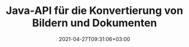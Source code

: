 ---
############################# Static ############################
layout: "product"
date: 2021-04-27T09:31:06+03:00
draft: false

product: "Conversion"
product_tag: "conversion"
platform: "Java"
platform_tag: "java"

############################# Head ############################
head_title: "Java-Dokumentkonvertierungs-API | Konvertieren Sie PDF Word Excel PPTX HTML-Bilder"
head_description: "Java-Dokumentkonvertierungs-API. Konvertieren Sie PDF Word DOC DOCX, Excel-Arbeitsblatt, PPT PPTX, HTML, PSD, MPT MPP, E-Mail MSG EMLX, XML und Bilddateiformate."

############################# Header ############################
title: "Java-API für die Konvertierung von Bildern und Dokumenten"
description: "Native Java-API zur Integration der Dokumentkonvertierungsfunktion in Java-Anwendungen, die mehr als 80 Dokument- und Bilddateiformate unterstützt."
button:
    enable: true
    icon: "fas fa-arrow-down"
    label: "Download kostenlose Testversion"
    link: "https://downloads.groupdocs.com/conversion/java"

############################# SubMenu ############################
submenu:
    enable: true
    
    left:
        img_alt: "GroupDocs.Conversion for Java"
        image: "/border/groupdocs-conversion-java.svg"
        product: "GroupDocs.Conversion"
        platform: "Java"

    middle:
        button:
            # button loop
            - link: "#overview"
              text: "Überblick"

            # button loop
            - link: "#features"
              text: "Merkmale"

            # button loop
            - link: "#support"
              text: "Support"

            # button loop
            - link: "https://products.groupdocs.app/conversion"
              text: "Live Demo"

            # button loop
            - link: "https://purchase.groupdocs.com/pricing/conversion/java"
              text: "Preisgestaltung"

    right:
        link_download: "https://downloads.groupdocs.com/conversion"
        link_learn: "https://docs.groupdocs.com/conversion/java/"
        link_buy: "https://purchase.groupdocs.com"

############################# Überblick ############################
overview:
    enable: true
    content: |
      GroupDocs.Conversion for Java kombiniert einen leistungsstarken Satz von Dokumentenkonvertierungs-APIs, um Bilder und Dokumentformate in Ihren Java-Anwendungen anzuzeigen, ohne dass zusätzliche Software installiert werden muss. Es rastert die Dokumente nativ und konvertiert sie in SVG+HTML+CSS, um die Qualität der Dokumentenanzeige zu verbessern und gleichzeitig eine High-Fidelity-Ausgabe in Echttext zu liefern. Verwenden der Dokumenten-Rendering-API – schnelles Anzeigen von PDF-, HTML-, XML-, Microsoft Office Word-, Excel-Arbeitsblättern, PowerPoint-Präsentationen, Outlook-E-Mails, Visio-Diagrammen, Project, Metadateien, Bildern und verschiedenen anderen Dateiformaten mit Leichtigkeit und weniger Programmierrisiken. Es kann auch passwortgeschützte Dateien anzeigen und nach dem Rendern die Dokumentdarstellung als HTML-, Bild- oder PDF-Formular erhalten. Unsere Dateikonvertierungsbibliothek ist sehr anpassbar, da Sie das gesamte Dokument anzeigen oder teilweise rendern können, um den Prozess zu beschleunigen. Über GroupDocs.Conversion for Java API können Sie Seiten oder bestimmte Zellbereiche in einer Tabelle anzeigen oder sogar eine einzelne Dokumentebene in Formaten wie PDF und CAD rendern.
        
      GroupDocs.Conversion for Java API ermöglicht Ihnen, Dokumente mit/ohne Anmerkungen oder Kommentare für unterstützte Dateiformate zu rendern. Außerdem können Sie benutzerdefinierte Schriftartenverzeichnisse hinzufügen und grundlegende Dokumentinformationen wie Dateityp, Erweiterung, Name, Seitenzahl usw. extrahieren.
        
      GroupDocs.Conversion for Java ist mit allen Java-Versionen kompatibel und unterstützt gängige Betriebssysteme (Windows, Linux, macOS), die Java-Runtime ausführen können.
    tabs:
      enable: true   
      
      ## TAB ONE ##
      tab_one:
        description: |
          Nachfolgend finden Sie eine Übersicht über GroupDocs.Conversion für Java:

        right:
          enable: true
          icon: "fab fa-html5"
          title: "Überblick"
          content: |
            * Dateityp automatisch erkennen
            * Dokumente konvertieren
            * Tabellenkalkulationen konvertieren
            * Konvertieren Sie Präsentationen
            * Konvertieren Sie PDF-Dokumente
            * Rasterbilder konvertieren
            * Konvertieren Sie HTML-Dokumente
            * Konvertieren Sie PSD-Dokumente
            * CAD-Dokumente konvertieren
            * Wasserzeichen konfigurieren
            * Passwortschutz anwenden
            * Maßgeschneiderte Konvertierung
      
      ## TAB TWO ##
      tab_two:
        description: |
          GroupDocs.Conversion für Java unterstützt die Konvertierung zwischen allen gängigen und häufig verwendeten [Dokumentdateiformaten](https://docs.groupdocs.com/conversion/java/supported-document-formats/).

        left:
          enable: true
          table:
            # table loop
            - title: "Konvertieren von:"
              content: |
                * **Dokumente**: DOC, DOCX, DOCM, DOT, DOTX, DOTM, RTF, TXT, ODT, OTT
                * **Tabellen**: XLS, XLSX, XLSM, XLSB, CSV, XLS2003, ODS, TSV, XLT, XLTX, XLTM, XLAM, FODS, SXC
                * **Präsentationen**: PPT, PPTX, PPS, PPSX, ODP, POT, POTX, POTM, PPTM, PPSM, FODP
                * **Bilder**: TIF, TIFF, JPG, JPEG, PNG, GIF, BMP, ICO, DIB, JPC, JPEG-LS, JPEG2000
                * **Tragbar**: PDF, XPS, OXPS, EPUB
                * **HTML**: HTM, HTML, MHTML
                * **Metadateien**: EMZ, WMZ
                * **PhotoShop**: PSD
                * **Projekt**: MPP, MPT, MPX
                * **Ausblick**: PST, OST
                * **E-Mail**: MSG, EML, EMLX
                * **Diagramme**: VSD, VSDX, VSDM, VSS, VSSM, VST, VSTM, VSX, VTX, VDW, VDX, SVG, SVGZ
                * **AutoCAD**: DXF, DWG, DWF, STL, IFC, DWT
                * **PostScript**: EPS, PS, PSL, CGM
                * **CorelDRAW**: CDR, CMX
                * **Andere**: VCF, PLT, LGS, OTG, MD, AI, LOG

        right:
          enable: true
          table:
            # table loop
            - title: "Konvertieren zu:"
              content: |
                * **Dokumente**: DOC, DOCX, DOCM, DOT, DOTX, DOTM, RTF, TXT, ODT, OTT
                * **Tabellen**: XLS, XLSX, XLSM, XLSB, CSV, XLS2003, TSV, XLTX, ODS, XLAM, FODS, DIF, SXC
                * **Präsentationen**: PPT, PPTX, PPS, PPSX, ODP, POTX, POTM, PPTM, PPSM, FODP
                * **Bilder**: TIF, TIFF, JPG, JPEG, PNG, GIF, BMP, ICO, JPEG2000
                * **Metadateien**: EMF, WMF, EMZ, WMZ
                * **Diagramme**: SVGZ
                * **Tragbar**: PDF, XPS
                * **HTML**: HTM, HTML, MHTML
                * **Andere**: MD

      ## TAB THREE ##
      tab_three:
        description: |
          GroupDocs.Conversion for Java unterstützt das Folgen Betriebssysteme, Frameworks & Paket-Managers:
        
        left:
          enable: true
          table:
            # table loop
            - icon: "fab fa-windows"
              title: "Betriebssysteme"
              content: |
                * Microsoft Windows Desktop
                * Microsoft Windows Server
                * Linux
                * MacOS

            # table loop
            - icon: "fas fa-code"
              title: "Unterstützte Frameworks"
              content: |
                * Java 7 (1.7) und höher

        right:
          enable: true
          table:
            # table loop
            - icon: "fas fa-cogs"
              title: "Entwicklungsumgebungen"
              content: |
                * NetBeans
                * IntelliJ IDEA
                * Eclipse
            # table loop
            - icon: "fas fa-tools"
              title: "Build-Automatisierungstool"
              content: |
                * Maven

############################# Merkmale ############################
features:
    enable: true
    title: "GroupDocs.Conversion für Java-Funktionen"

    feature:
      # feature loop
      - icon: "fas fa-copy"
        content: "Einfache Integration & Metered Licensing"

      # feature loop
      - icon: "fas fa-eye"
        content: "Wenden Sie den Standardzoom während der Konvertierung in Wörter, Folien oder Zellen an"

      # feature loop
      - icon: "fas fa-bolt"
        content: "Konvertierung in/aus den gängigsten Rasterbildformaten und Angabe von Bild-DPI, -Höhe und -Breite"
      
      # feature loop
      - icon: "fas fa-file-powerpoint"
        content: "Möglichkeit zum Graustufen von PDF, Drehen von PDF und Bild während der Konvertierung"

      # feature loop
      - icon: "fas fa-code"
        content: "Festlegen und Festlegen des Wasserzeichens im konvertierten Dokument als Hintergrund"

      # feature loop
      - icon: "fas fa-cloud"
        content: "Wasserzeichen konfigurieren Transparency & Custom Font Directories"

      # feature loop
      - icon: "fas fa-remove-format"
        content: "Geben Sie die Standardschriftart an, um fehlende Schriftarten beim Konvertieren von Dokumenten und Tabellen zu ersetzen"

      # feature loop
      - icon: "fas fa-comment-slash"
        content: "Konvertieren und Ausgabe als Pfad oder IO-Stream abrufen"

      # feature loop
      - icon: "fas fa-location-arrow"
        content: "Löschen Sie während der Konvertierung Kommentare aus Folien und behalten Sie Gitterlinien beim Konvertieren von Tabellenkalkulationen bei"

      # feature loop
      - icon: "fas fa-border-all"
        content: "Geben Sie den Zellbereich in der Tabelle für die Konvertierung an und konvertieren Sie bestimmte Seiten des Dokuments in PDF"

      # feature loop
      - icon: "fas fa-wrench"
        content: "Konvertieren Sie die Tabelle, indem Sie leere Zeilen und Spalten überspringen und versteckte Blätter anzeigen"

      # feature loop
      - icon: "fas fa-columns"
        content: "Zählen Sie die Gesamtseiten eines Dokuments und geben Sie das Dokumentkennwort während der Konvertierung an"

      # feature loop
      - icon: "fas fa-file-word"
        content: "Option zum Löschen von PDF-Anmerkungen"

      # feature loop
      - icon: "fas fa-envelope"
        content: "Automatische Erkennung des Quelldokumenttyps und Abrufen aller möglichen Konvertierungen während der Streaming-Konvertierung"

      # feature loop
      - icon: "fas fa-print"
        content: "Holen Sie sich während der HTML-Konvertierung jede Seite in einem separaten Stream"

      # feature loop
      - icon: "fas fa-file-archive"
        content: "Konvertieren Sie Word-Dokumente mit Track Changes & Show/Hide Markup"

      # feature loop
      - icon: "fas fa-lock"
        content: "Holen Sie sich alle Layouts für den CAD-Dokumenttyp und geben Sie an, welches Layout aus einem CAD-Dokument konvertiert werden soll"

      # feature loop
      - icon: "fas fa-file-code"
        content: "Legen Sie für jedes Layout aus einem CAD-Dokument eine spezifische Breite und Höhe fest"
      
      # feature loop
      - icon: "fas fa-fill-drip"
        content: "Stellen Sie die Zeitzone des SENT-Felds beim Konvertieren von E-Mail ein"

      # feature loop
      - icon: "fas fa-file-excel"
        content: "Konvertieren Sie mehrseitige TIFF-Bilddateien in PDF"

      # feature loop
      - icon: "fas fa-heading"
        content: "Passen Sie Helligkeit, Kontrast und Gamma beim Konvertieren eines Dokuments in ein Bild an"

      # feature loop
      - icon: "fas fa-project-diagram"
        content: "Konvertieren Sie XML-Dokumente ohne Transformation"

      # feature loop
      - icon: "fas fa-cube"
        content: "Konvertieren Sie Anhänge aus einem Mail-Dokument"

    more_feature:
      # more_feature_loop
      - title: "Dokument von URL oder Pfad zur Konvertierung lesen"
        content: |
          Mit GroupDocs.Conversion for Java API können Sie Eingabedokumente sowohl aus einem Dateipfad als auch aus einer URL lesen. Während Sie das Ausgabedokument als Datei speichern oder die Ausgabe direkt in einen Stream senden können.
      
      # more_feature_loop
      - title: "Einfache Dokumentenformatkonvertierung mit Java"
        content: |
          Mit GroupDocs.Conversion for Java API können Sie das Dateiformat einer Vielzahl von Dokumenttypen konvertieren. Hier werden Ihnen einige Codezeilen präsentiert, um eine grundlegende Dokumentenkonvertierung mit Java durchzuführen.

          ```java
          ConversionConfig config = new ConversionConfig();
          config.setStoragePath(storagePath);

          ConversionHandler conversionHandler = new ConversionHandler(config);
          ImageSaveOptions saveOptions = new ImageSaveOptions();
          saveOptions.setConvertFileType(ImageSaveOptions.ImageFileType.PSD);
          PsdOptions psdOptions = new PsdOptions();
          psdOptions.setColorMode(PsdOptions.ColorModes.GRAYSCALE);
          psdOptions.setCompressionMethod(PsdOptions.CompressionMethods.RAW);
          ConvertedDocument result = conversionHandler. convert(sourceFileName, saveOptions);
          result.save(sourceFileName + "." + result.getFileType());
          ```

      # more_feature_loop
      - title: "Umfassender technischer Support"
        content: "GroupDocs.Conversion für Java ist eine einfache und auf den Punkt gebrachte API, die Sie ganz einfach in Ihre Java-basierten Anwendungen integrieren können. Damit Sie jedoch im Handumdrehen einsatzbereit sind, bieten wir auch leicht verständliche Codebeispiele und eine umfassende API-Dokumentation."

############################# Support ############################
support:
    enable: true

############################# Solutions ############################
solutions:
    enable: true
    title: "GroupDocs.Conversion bietet APIs zum Anzeigen von Dokumenten für andere beliebte Entwicklungsumgebungen"

    solution:
        # solution loop
        - img_alt: "GroupDocs.Conversion for .NET"
          image: "/border/groupdocs-conversion-net.svg"
          product: "GroupDocs.Conversion"
          platform: ".NET"
          link: "/conversion/net/"

############################# Back to top ###############################
back_to_top:
  enable: true
---